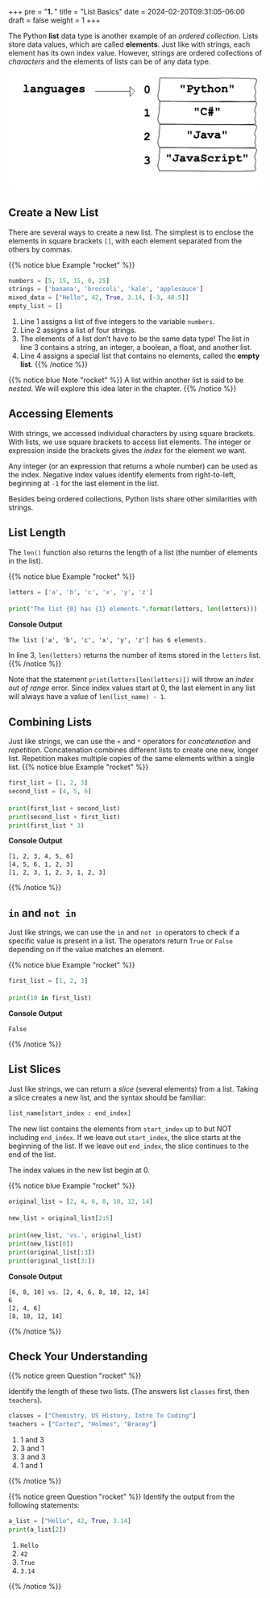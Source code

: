 +++
pre = "<b>1. </b>"
title = "List Basics"
date = 2024-02-20T09:31:05-06:00
draft = false
weight = 1
+++

The Python **list** data type is another example of an *ordered collection*.
Lists store data values, which are called **elements**. Just like with strings, each
element has its own index value. However, strings are ordered collections of *characters* and the elements of lists can be of any data type.

![A label, languages, pointing to an array that contains "Python" at index 0, "C#" at index 1, "Java" at index 2, and "JavaScript" at index 3.](pictures/list-diagram.png?classes=border)

## Create a New List

There are several ways to create a new list. The simplest is to enclose the
elements in square brackets `[]`, with each element separated from the others
by commas.

{{% notice blue Example "rocket" %}}
```python {linenos=table}
numbers = [5, 15, 15, 0, 25]
strings = ['banana', 'broccoli', 'kale', 'applesauce']
mixed_data = ["Hello", 42, True, 3.14, [-3, 48.5]]
empty_list = []
```

1. Line 1 assigns a list of five integers to the variable ``numbers``.
1. Line 2 assigns a list of four strings.
1. The elements of a list don’t have to be the same data type! The list in line 3 contains a string, an integer, a boolean, a float, and another list.
1. Line 4 assigns a special list that contains no elements, called the **empty list**.
{{% /notice %}}

{{% notice blue Note "rocket" %}}
A list within another list is said to be *nested*. We will explore this idea
later in the chapter.
{{% /notice %}}

## Accessing Elements

With strings, we accessed individual characters by using square brackets. With lists, we use square brackets to access list elements. The
integer or expression inside the brackets gives the *index* for the element we
want.

Any integer (or an expression that returns a whole number) can be used as the
index. Negative index values identify elements from right-to-left, beginning
at `-1` for the last element in the list.

Besides being ordered collections, Python lists share other similarities with strings.

## List Length

The `len()` function also returns the length of a list (the number of elements in the list).

{{% notice blue Example "rocket" %}}
```python {linenos=table}
letters = ['a', 'b', 'c', 'x', 'y', 'z']

print("The list {0} has {1} elements.".format(letters, len(letters)))
```

**Console Output**

```console
The list ['a', 'b', 'c', 'x', 'y', 'z'] has 6 elements.
```

In line 3, `len(letters)` returns the number of items stored in the
`letters` list.
{{% /notice %}}

Note that the statement `print(letters[len(letters)])` will throw an *index
out of range* error. Since index values start at 0, the last element in any
list will always have a value of `len(list_name) - 1`.

## Combining Lists

Just like strings, we can use the `+` and `*` operators for *concatenation*
and *repetition*. Concatenation combines different lists to create one new,
longer list. Repetition makes multiple copies of the same elements within a
single list.
{{% notice blue Example "rocket" %}}
```python {linenos=table}
first_list = [1, 2, 3]
second_list = [4, 5, 6]

print(first_list + second_list)
print(second_list + first_list)
print(first_list * 3)
```

**Console Output**

```console
[1, 2, 3, 4, 5, 6]
[4, 5, 6, 1, 2, 3]
[1, 2, 3, 1, 2, 3, 1, 2, 3]
```
{{% /notice %}}

## `in` and `not in`

Just like strings, we can use the `in` and `not in` operators to check if a
specific value is present in a list. The operators return `True` or `False`
depending on if the value matches an element.

{{% notice blue Example "rocket" %}}
```python
first_list = [1, 2, 3]

print(10 in first_list)
```

**Console Output**

```console
False
```
{{% /notice %}}

## List Slices

Just like strings, we can return a *slice* (several elements) from a list.
Taking a slice creates a new list, and the syntax should be familiar:

```python
list_name[start_index : end_index]
```

The new list contains the elements from `start_index` up to but NOT including
`end_index`. If we leave out `start_index`, the slice starts at the
beginning of the list. If we leave out `end_index`, the slice continues to
the end of the list.

The index values in the new list begin at 0.

{{% notice blue Example "rocket" %}}
```python {linenos=table}
original_list = [2, 4, 6, 8, 10, 12, 14]

new_list = original_list[2:5]

print(new_list, 'vs.', original_list)
print(new_list[0])
print(original_list[:3])
print(original_list[3:])
```

**Console Output**

```console
[6, 8, 10] vs. [2, 4, 6, 8, 10, 12, 14]
6
[2, 4, 6]
[8, 10, 12, 14]
```
{{% /notice %}}

## Check Your Understanding

{{% notice green Question "rocket" %}}

Identify the length of these two lists. (The answers list `classes` first,
then `teachers`).

```python
classes = ["Chemistry, US History, Intro To Coding"]
teachers = ["Cortez", "Holmes", "Bracey"]
```

1. 1 and 3
1. 3 and 1
1. 3 and 3
1. 1 and 1

<!-- Solution: Answer: 1 -->
{{% /notice %}}

{{% notice green Question "rocket" %}}
Identify the output from the following statements:

```python
a_list = ["Hello", 42, True, 3.14]
print(a_list[2])
```

1. `Hello`
1. `42`
1. `True`
1. `3.14`

<!-- Solution: 3 -->
{{% /notice %}}

<!-- Check Your Understanding
------------------------

.. admonition:: Question

   What is printed by the following code?

   .. sourcecode:: Python
      :linenos:

      a_list = [4, 2, 8, 6, 5, 4]
      print(a_list[3])

   a. 2
   b. 8
   c. 6
   d. 5

.. Answer = c

.. admonition:: Question

   Given ``num_list = [8, 6, 7, 5, 3, 0, 9]``, what does ``num_list[2:5]``
   return?

   a. [7, 5, 3]
   b. [7, 5, 3, 0]
   c. [6, 7, 5]
   d. [6, 7, 5, 3]

.. Answer = a

.. admonition:: Question

   What is printed by the following code?

   .. sourcecode:: Python
      :linenos:

      a_list = [4, 2, 8]
      print(a_list * 2)

   a. [4, 4, 2, 2, 8, 8]
   b. [4, 2, 8, 4, 2, 8]
   c. [8, 4, 16]
   d. The code throws an error.

.. Answer = b

.. admonition:: Question

   Given ``fruit = ["apple", "orange", "banana", "cherry", "tomato", "bell pepper"]``,
   which of the following statements return ``True``? Select ALL that apply.

   a. apples in fruit
   b. pepper in fruit
   c. banana in fruit[:3]
   d. tomato in fruit[1:4]
   e. broccoli not in fruit
   f. orange not in fruit[2:]

.. Answers = c, e, f -->